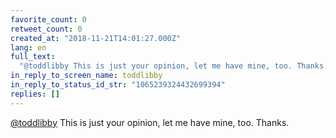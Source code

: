 ```yaml
---
favorite_count: 0
retweet_count: 0
created_at: "2018-11-21T14:01:27.000Z"
lang: en
full_text:
  "@toddlibby This is just your opinion, let me have mine, too. Thanks."
in_reply_to_screen_name: toddlibby
in_reply_to_status_id_str: "1065239324432699394"
replies: []
---
```


[@toddlibby](https://twitter.com/toddlibby) This is just your opinion, let me
have mine, too. Thanks.
